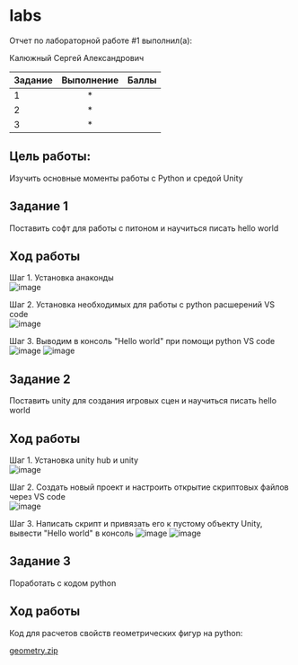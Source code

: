 # labs
Отчет по лабораторной работе #1 выполнил(а):

Калюжный Сергей Александрович

| Задание       | Выполнение         | Баллы |
| ------------- |:------------------:| -----:|
| 1             | *                  |       |
| 2             | *                  |       |
| 3             | *                  |       |

Цель работы:  
---
Изучить основные моменты работы с Python и средой Unity  

Задание 1  
---
Поставить софт для работы с питоном и научиться писать hello world  

Ход работы  
---  
Шаг 1. Установка анаконды  
![image](https://user-images.githubusercontent.com/81421386/192574461-73803b48-2b20-4db3-bd9b-69c558dc5c2e.png)

Шаг 2. Установка необходимых для работы с python расшерений VS code  
![image](https://user-images.githubusercontent.com/81421386/192574879-e47796f8-c085-4c39-8421-00acb48dea10.png)

Шаг 3. Выводим в консоль "Hello world" при помощи python VS code  
![image](https://user-images.githubusercontent.com/81421386/192575054-568b93d1-6850-4237-9c59-1f1c1ece0a4f.png)
![image](https://user-images.githubusercontent.com/81421386/192575170-95d806d9-dce3-4e97-9add-259560a5b670.png)

Задание 2  
---
Поставить unity для создания игровых сцен и научиться писать hello world  

Ход работы
---  
Шаг 1. Установка unity hub и unity  
![image](https://user-images.githubusercontent.com/81421386/192575940-abd096e7-ce3e-48e9-b69c-3344dc2a557b.png)

Шаг 2. Создать новый проект и настроить открытие скриптовых файлов через VS code  
![image](https://user-images.githubusercontent.com/81421386/192577270-4caa64ba-0f16-41ba-8375-bf085c26afb1.png)

Шаг 3. Написать скрипт и привязать его к пустому объекту Unity, вывести "Hello world" в консоль
![image](https://user-images.githubusercontent.com/81421386/192577563-2af2294b-2702-418e-bf46-15bec458e564.png)
![image](https://user-images.githubusercontent.com/81421386/192577734-6811e227-0882-45fc-8e90-d5a7c680b5a6.png)


Задание 3  
---  
Поработать с кодом python 

Ход работы
---  
Код для расчетов свойств геометрических фигур на python:

[geometry.zip](https://github.com/DeusAgile/labs/files/9657853/geometry.zip)

